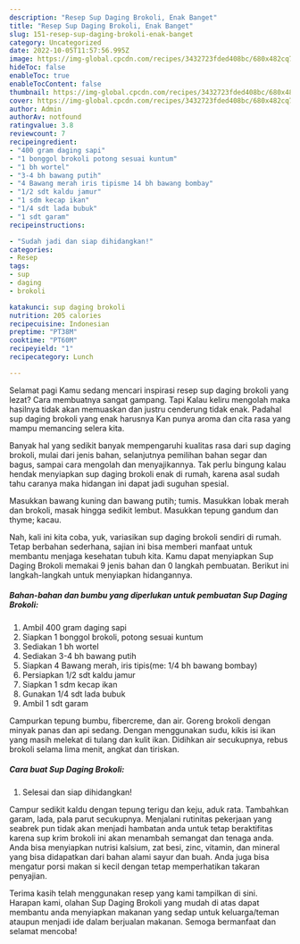 ```yaml
---
description: "Resep Sup Daging Brokoli, Enak Banget"
title: "Resep Sup Daging Brokoli, Enak Banget"
slug: 151-resep-sup-daging-brokoli-enak-banget
category: Uncategorized
date: 2022-10-05T11:57:56.995Z
image: https://img-global.cpcdn.com/recipes/3432723fded408bc/680x482cq70/sup-daging-brokoli-foto-resep-utama.jpg
hideToc: false
enableToc: true
enableTocContent: false
thumbnail: https://img-global.cpcdn.com/recipes/3432723fded408bc/680x482cq70/sup-daging-brokoli-foto-resep-utama.jpg
cover: https://img-global.cpcdn.com/recipes/3432723fded408bc/680x482cq70/sup-daging-brokoli-foto-resep-utama.jpg
author: Admin
authorAv: notfound
ratingvalue: 3.8
reviewcount: 7
recipeingredient:
- "400 gram daging sapi"
- "1 bonggol brokoli potong sesuai kuntum"
- "1 bh wortel"
- "3-4 bh bawang putih"
- "4 Bawang merah iris tipisme 14 bh bawang bombay"
- "1/2 sdt kaldu jamur"
- "1 sdm kecap ikan"
- "1/4 sdt lada bubuk"
- "1 sdt garam"
recipeinstructions:

- "Sudah jadi dan siap dihidangkan!"
categories:
- Resep
tags:
- sup
- daging
- brokoli

katakunci: sup daging brokoli 
nutrition: 205 calories
recipecuisine: Indonesian
preptime: "PT38M"
cooktime: "PT60M"
recipeyield: "1"
recipecategory: Lunch

---
```



Selamat pagi Kamu sedang mencari inspirasi resep sup daging brokoli yang lezat? Cara membuatnya sangat gampang. Tapi Kalau keliru mengolah maka hasilnya tidak akan memuaskan dan justru cenderung tidak enak. Padahal sup daging brokoli yang enak harusnya Kan punya aroma dan cita rasa yang mampu memancing selera kita.


Banyak hal yang sedikit banyak mempengaruhi kualitas rasa dari sup daging brokoli, mulai dari jenis bahan, selanjutnya pemilihan bahan segar dan bagus, sampai cara mengolah dan menyajikannya. Tak perlu bingung kalau hendak menyiapkan sup daging brokoli enak di rumah, karena asal sudah tahu caranya maka hidangan ini dapat jadi suguhan spesial.

Masukkan bawang kuning dan bawang putih; tumis. Masukkan lobak merah dan brokoli, masak hingga sedikit lembut. Masukkan tepung gandum dan thyme; kacau.


Nah, kali ini kita coba, yuk, variasikan sup daging brokoli sendiri di rumah. Tetap berbahan sederhana, sajian ini bisa memberi manfaat untuk membantu menjaga kesehatan tubuh kita. Kamu dapat menyiapkan Sup Daging Brokoli memakai 9 jenis bahan dan 0 langkah pembuatan. Berikut ini langkah-langkah untuk menyiapkan hidangannya.

<!--inarticleads1-->

##### Bahan-bahan dan bumbu yang diperlukan untuk pembuatan Sup Daging Brokoli:

1. Ambil 400 gram daging sapi
1. Siapkan 1 bonggol brokoli, potong sesuai kuntum
1. Sediakan 1 bh wortel
1. Sediakan 3-4 bh bawang putih
1. Siapkan 4 Bawang merah, iris tipis(me: 1/4 bh bawang bombay)
1. Persiapkan 1/2 sdt kaldu jamur
1. Siapkan 1 sdm kecap ikan
1. Gunakan 1/4 sdt lada bubuk
1. Ambil 1 sdt garam


Campurkan tepung bumbu, fibercreme, dan air. Goreng brokoli dengan minyak panas dan api sedang. Dengan menggunakan sudu, kikis isi ikan yang masih melekat di tulang dan kulit ikan. Didihkan air secukupnya, rebus brokoli selama lima menit, angkat dan tiriskan. 

<!--inarticleads2-->

##### Cara buat Sup Daging Brokoli:


1. Selesai dan siap dihidangkan!

Campur sedikit kaldu dengan tepung terigu dan keju, aduk rata. Tambahkan garam, lada, pala parut secukupnya. Menjalani rutinitas pekerjaan yang seabrek pun tidak akan menjadi hambatan anda untuk tetap beraktifitas karena sup krim brokoli ini akan menambah semangat dan tenaga anda. Anda bisa menyiapkan nutrisi kalsium, zat besi, zinc, vitamin, dan mineral yang bisa didapatkan dari bahan alami sayur dan buah. Anda juga bisa mengatur porsi makan si kecil dengan tetap memperhatikan takaran penyajian. 

Terima kasih telah menggunakan resep yang kami tampilkan di sini. Harapan kami, olahan Sup Daging Brokoli yang mudah di atas dapat membantu anda menyiapkan makanan yang sedap untuk keluarga/teman ataupun menjadi ide dalam berjualan makanan. Semoga bermanfaat dan selamat mencoba!

